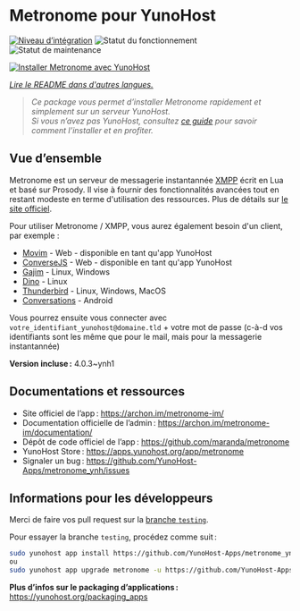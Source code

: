 <!--
Nota bene : ce README est automatiquement généré par <https://github.com/YunoHost/apps/tree/master/tools/readme_generator>
Il NE doit PAS être modifié à la main.
-->

# Metronome pour YunoHost

[![Niveau d’intégration](https://dash.yunohost.org/integration/metronome.svg)](https://ci-apps.yunohost.org/ci/apps/metronome/) ![Statut du fonctionnement](https://ci-apps.yunohost.org/ci/badges/metronome.status.svg) ![Statut de maintenance](https://ci-apps.yunohost.org/ci/badges/metronome.maintain.svg)

[![Installer Metronome avec YunoHost](https://install-app.yunohost.org/install-with-yunohost.svg)](https://install-app.yunohost.org/?app=metronome)

*[Lire le README dans d'autres langues.](./ALL_README.md)*

> *Ce package vous permet d’installer Metronome rapidement et simplement sur un serveur YunoHost.*  
> *Si vous n’avez pas YunoHost, consultez [ce guide](https://yunohost.org/install) pour savoir comment l’installer et en profiter.*

## Vue d’ensemble

Metronome est un serveur de messagerie instantannée [XMPP](https://fr.wikipedia.org/wiki/XMPP) écrit en Lua et basé sur Prosody. Il vise à fournir des fonctionnalités avancées tout en restant modeste en terme d'utilisation des ressources. Plus de détails sur [le site officiel](https://archon.im/metronome-im/).

Pour utiliser Metronome / XMPP, vous aurez également besoin d'un client, par exemple :

- [Movim](https://movim.eu) - Web - disponible en tant qu'app YunoHost
- [ConverseJS](https://conversejs.org) - Web - disponible en tant qu'app YunoHost
- [Gajim](https://gajim.org/) - Linux, Windows
- [Dino](https://dino.im) - Linux
- [Thunderbird](https://www.thunderbird.net/fr/) - Linux, Windows, MacOS
- [Conversations](https://conversations.im/) - Android

Vous pourrez ensuite vous connecter avec `votre_identifiant_yunohost@domaine.tld` + votre mot de passe (c-à-d vos identifiants sont les même que pour le mail, mais pour la messagerie instantannée)


**Version incluse :** 4.0.3~ynh1
## Documentations et ressources

- Site officiel de l’app : <https://archon.im/metronome-im/>
- Documentation officielle de l’admin : <https://archon.im/metronome-im/documentation/>
- Dépôt de code officiel de l’app : <https://github.com/maranda/metronome>
- YunoHost Store : <https://apps.yunohost.org/app/metronome>
- Signaler un bug : <https://github.com/YunoHost-Apps/metronome_ynh/issues>

## Informations pour les développeurs

Merci de faire vos pull request sur la [branche `testing`](https://github.com/YunoHost-Apps/metronome_ynh/tree/testing).

Pour essayer la branche `testing`, procédez comme suit :

```bash
sudo yunohost app install https://github.com/YunoHost-Apps/metronome_ynh/tree/testing --debug
ou
sudo yunohost app upgrade metronome -u https://github.com/YunoHost-Apps/metronome_ynh/tree/testing --debug
```

**Plus d’infos sur le packaging d’applications :** <https://yunohost.org/packaging_apps>
